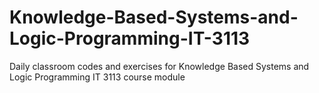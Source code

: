 # Knowledge-Based-Systems-and-Logic-Programming-IT-3113
Daily classroom codes and exercises for Knowledge Based Systems and Logic Programming IT 3113 course module
